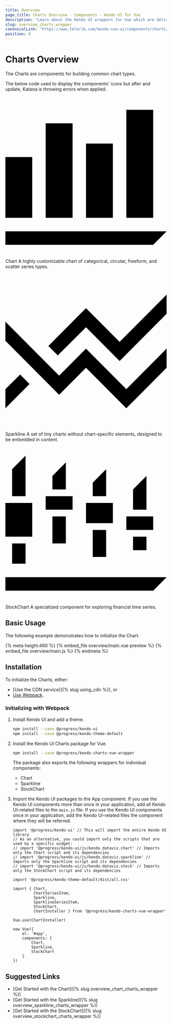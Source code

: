 ```yaml
---
title: Overview
page_title: Charts Overview - Components - Kendo UI for Vue
description: "Learn about the Kendo UI wrappers for Vue which are delivered by the Charts package."
slug: overview_charts_wrapper
canonicalLink: "https://www.telerik.com/kendo-vue-ui/components/charts/"
position: 0
---
```


<div><WrapperBanner link="/kendo-vue-ui/components/charts"></WrapperBanner></div>

# Charts Overview

The Charts are components for building common chart types.

The below code used to display the components' icons but after and update, Katana is throwing errors when applied.

<Row>
    <Column count={6}>
        <Component href="{% slug overview_chart_charts_wrapper %}">
       <svg id="bar" viewBox="0 0 72 72">
            <defs>
                <linearGradient id="gradient" x1="0%" y1="0%" x2="0%" y2="100%">
                <stop offset="0%" stop-color="#ffab09" />
                <stop offset="60%" stop-color="#ff6358" />
                </linearGradient>
            </defs>
            <path d="M0,60v6h66l6-6H0z M36,21h12v33H36V21z M54,6h12v48H54V6z M18,12h12v42H18V12z M0,27h12v27H0V27z" />
        </svg>
            <ComponentTitle>Chart</ComponentTitle>
            <ComponentDescription>A highly customizable chart of categorical, circular, freeform, and scatter series types.</ComponentDescription>
        </Component>
    </Column>    
    <Column count={6}>
        <Component href="{% slug overview_sparkline_charts_wrapper %}">
        <svg id="sparkline" viewBox="0 0 72 72">
        <path class="st0" d="M36,35.3l-12,12l-24-24v8.5l24,24l12-12l18,18l18-18v-8.5l-18,18L36,35.3z M51,32.3l-15-15L19.2,34.1l4.2,4.2
            L36,25.8l15,15l21-21v-8.5L51,32.3z M0,53.3v8.5l10.8-10.8l-4.2-4.2L0,53.3z" />
        </svg>
            <ComponentTitle>Sparkline</ComponentTitle>
            <ComponentDescription>A set of tiny charts without chart-specific elements, designed to be embedded in content.</ComponentDescription>
        </Component>
    </Column>    
    <Column count={6}>
        <Component href="{% slug overview_stockchart_charts_wrapper %}">
        <svg id="stock" viewBox="0 0 72 72">
        <path class="st0" d="M0,60v6h66l6-6H0z M36,27h12v9H36V27z M18,24h12v6H18V24z M0,27h12v15H0V27z M9,6l-6,6v12h6V6z M27,9l-6,6v6h6
            V9z M45,12l-6,6v6h6V12z M3,45h6v9H3V45z M21,33h6v12h-6V33z M54,33h12v6H54V33z M57,42h6v6h-6V42z M63,15l-6,6v9h6V15z M39,39h6v12
            h-6V39z"></path>
        </svg>
            <ComponentTitle>StockChart</ComponentTitle>
            <ComponentDescription>A specialized component for exploring financial time series.</ComponentDescription>
        </Component>
    </Column>
</Row>

<div data-component="StartFreeTrialSection"></div>

## Basic Usage

The following example demonstrates how to initialize the Chart.

{% meta height:460 %}
{% embed_file overview/main.vue preview %}
{% embed_file overview/main.js %}
{% endmeta %}

## Installation

To initialize the Charts, either:

* [Use the CDN service]({% slug using_cdn %}), or
* [Use Webpack](#toc-initializing-with-webpack).

### Initializing with Webpack

1. Install Kendo UI and add a theme.

    ```sh
    npm install --save @progress/kendo-ui
    npm install --save @progress/kendo-theme-default
    ```

1. Install the Kendo UI Charts package for Vue.

    ```sh
    npm install --save @progress/kendo-charts-vue-wrapper
    ```

    The package also exports the following wrappers for individual components:

    * Chart
    * Sparkline
    * StockChart

1. Import the Kendo UI packages to the App component. If you use the Kendo UI components more than once in your application, add all Kendo UI-related files to the `main.js` file. If you use the Kendo UI components once in your application, add the Kendo UI-related files the component where they will be referred.

    ```js-no-run
    import '@progress/kendo-ui' // This will import the entire Kendo UI library
    // As an alternative, you could import only the scripts that are used by a specific widget:
    // import '@progress/kendo-ui/js/kendo.dataviz.chart' // Imports only the Chart script and its dependencies
    // import '@progress/kendo-ui/js/kendo.dataviz.sparkline' // Imports only the Sparkline script and its dependencies
    // import '@progress/kendo-ui/js/kendo.dataviz.stock' // Imports only the StockChart script and its dependencies

    import '@progress/kendo-theme-default/dist/all.css'

    import { Chart,
             ChartSeriesItem,
             Sparkline,
             SparklineSeriesItem,
             StockChart,
             ChartInstaller } from '@progress/kendo-charts-vue-wrapper'

    Vue.use(ChartInstaller)

    new Vue({
        el: '#app',
        components: {
            Chart,
            Sparkline,
            StockChart
        }
    })
    ```

## Suggested Links

* [Get Started with the Chart]({% slug overview_chart_charts_wrapper %})
* [Get Started with the Sparkline]({% slug overview_sparkline_charts_wrapper %})
* [Get Started with the StockChart]({% slug overview_stockchart_charts_wrapper %})
